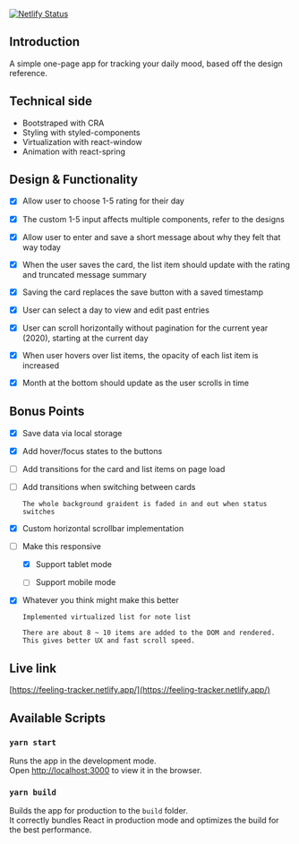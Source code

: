 [![Netlify Status](https://api.netlify.com/api/v1/badges/d4c3f20a-11aa-4762-bbe1-e2f956352726/deploy-status)](https://app.netlify.com/sites/mystifying-newton-1d6269/deploys)

## Introduction
A simple one-page app for tracking your daily mood, based off the design reference.

## Technical side
- Bootstraped with CRA
- Styling with styled-components
- Virtualization with react-window
- Animation with react-spring

## Design & Functionality

- [x] Allow user to choose 1-5 rating for their day

- [x] The custom 1-5 input affects multiple components, refer to the designs

- [x] Allow user to enter and save a short message about why they felt that way today

- [x] When the user saves the card, the list item should update with the rating and truncated message summary

- [x] Saving the card replaces the save button with a saved timestamp

- [x] User can select a day to view and edit past entries

- [x] User can scroll horizontally without pagination for the current year (2020), starting at the current day

- [x] When user hovers over list items, the opacity of each list item is increased

- [x] Month at the bottom should update as the user scrolls in time

## Bonus Points

- [x] Save data via local storage

- [x] Add hover/focus states to the buttons

- [ ] Add transitions for the card and list items on page load

- [ ] Add transitions when switching between cards
      
      The whole background graident is faded in and out when status switches

- [x] Custom horizontal scrollbar implementation

- [ ] Make this responsive
  - [x] Support tablet mode
  - [ ] Support mobile mode
      

- [x] Whatever you think might make this better
      
      Implemented virtualized list for note list
     
      There are about 8 ~ 10 items are added to the DOM and rendered. This gives better UX and fast scroll speed.

## Live link

[https://feeling-tracker.netlify.app/](https://feeling-tracker.netlify.app/)

## Available Scripts

### `yarn start`

Runs the app in the development mode.<br />
Open [http://localhost:3000](http://localhost:3000) to view it in the browser.

### `yarn build`

Builds the app for production to the `build` folder.<br />
It correctly bundles React in production mode and optimizes the build for the best performance.

